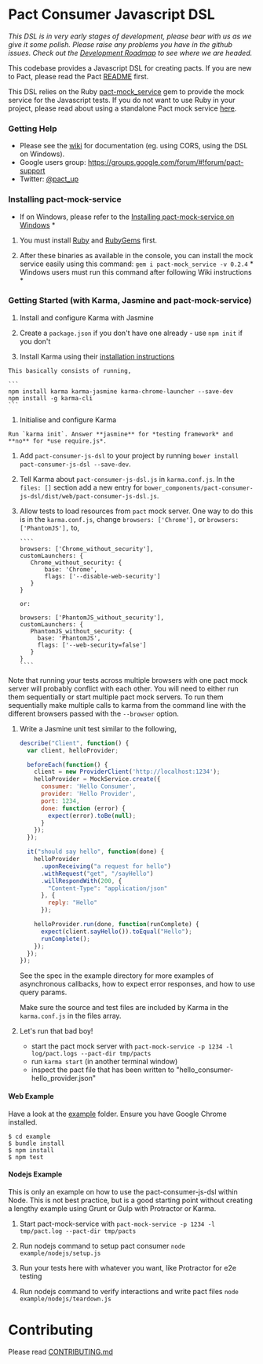 # Pact Consumer Javascript DSL

_This DSL is in very early stages of development, please bear with us as we give it some polish. Please raise any problems you have in the github issues. Check out the [Development Roadmap](/ROADMAP.md) to see where we are headed._

This codebase provides a Javascript DSL for creating pacts. If you are new to Pact, please read the Pact [README](pact-readme) first.

This DSL relies on the Ruby [pact-mock_service][pact-mock-service] gem to provide the mock service for the Javascript tests. If you do not want to use Ruby in your project, please read about using a standalone Pact mock service [here][pact-mock-service-without-ruby].

### Getting Help

* Please see the [wiki](https://github.com/DiUS/pact-consumer-js-dsl/wiki) for documentation (eg. using CORS, using the DSL on Windows).
* Google users group: https://groups.google.com/forum/#!forum/pact-support
* Twitter: [@pact_up](https://twitter.com/pact_up)

### Installing pact-mock-service

* If on Windows, please refer to the [Installing pact-mock-service on Windows](https://github.com/bethesque/pact-mock_service/wiki/Installing-the-pact-mock_service-gem-on-Windows) *

1. You must install [Ruby](https://www.ruby-lang.org/en/downloads/) and [RubyGems](https://rubygems.org/pages/download) first.

1. After these binaries as available in the console, you can install the mock service easily using this command: `gem i pact-mock_service -v 0.2.4` * Windows users must run this command after following Wiki instructions *

### Getting Started (with Karma, Jasmine and pact-mock-service)

1. Install and configure Karma with Jasmine

  1. Create a `package.json` if you don't have one already - use `npm init` if you don't

  1. Install Karma using their [installation instructions](http://karma-runner.github.io/0.12/intro/installation.html)

    This basically consists of running,
    
    ```
    npm install karma karma-jasmine karma-chrome-launcher --save-dev
    npm install -g karma-cli
    ```

  1. Initialise and configure Karma

    Run `karma init`. Answer **jasmine** for *testing framework* and **no** for *use require.js*.

  1. Add `pact-consumer-js-dsl` to your project by running `bower install pact-consumer-js-dsl --save-dev`.

  1. Tell Karma about `pact-consumer-js-dsl.js` in `karma.conf.js`. In the `files: []` section add a new entry for `bower_components/pact-consumer-js-dsl/dist/web/pact-consumer-js-dsl.js`.

  1. Allow tests to load resources from `pact` mock server. One way to do this is in the `karma.conf.js`, change `browsers: ['Chrome'],` or `browsers: ['PhantomJS'],` to,

         ````
         browsers: ['Chrome_without_security'],
         customLaunchers: {
            Chrome_without_security: {
                base: 'Chrome',
                flags: ['--disable-web-security']
            }
         }

         or:

         browsers: ['PhantomJS_without_security'],
         customLaunchers: {
            PhantomJS_without_security: {
              base: 'PhantomJS',
              flags: ['--web-security=false']
            }
         }
         ````

   Note that running your tests across multiple browsers with one pact mock server will probably conflict with each other. You will need to either run them sequentially or start multiple pact mock servers. To run them sequentially make multiple calls to karma from the command line with the different browsers passed with the `--browser` option.

1. Write a Jasmine unit test similar to the following,

    ```javascript
    describe("Client", function() {
      var client, helloProvider;

      beforeEach(function() {
        client = new ProviderClient('http://localhost:1234');
        helloProvider = MockService.create({
          consumer: 'Hello Consumer',
          provider: 'Hello Provider',
          port: 1234,
          done: function (error) {
            expect(error).toBe(null);
          }
        });
      });

      it("should say hello", function(done) {
        helloProvider
          .uponReceiving("a request for hello")
          .withRequest("get", "/sayHello")
          .willRespondWith(200, {
            "Content-Type": "application/json"
          }, {
            reply: "Hello"
          });

        helloProvider.run(done, function(runComplete) {
          expect(client.sayHello()).toEqual("Hello");
          runComplete();
        });
      });
    });
    ```

    See the spec in the example directory for more examples of asynchronous callbacks, how to expect error responses, and how to use query params.

    Make sure the source and test files are included by Karma in the `karma.conf.js` in the files array.

1. Let's run that bad boy!

   * start the pact mock server with `pact-mock-service -p 1234 -l log/pact.logs --pact-dir tmp/pacts`
   * run `karma start` (in another terminal window)
   * inspect the pact file that has been written to "hello_consumer-hello_provider.json"

#### Web Example

Have a look at the [example](/example/web) folder. Ensure you have Google Chrome installed.

    $ cd example
    $ bundle install
    $ npm install
    $ npm test

    
#### Nodejs Example

This is only an example on how to use the pact-consumer-js-dsl within Node.  This is not best practice, but is a good starting point without creating a lengthy example using Grunt or Gulp with Protractor or Karma.

1. Start pact-mock-service with `pact-mock-service -p 1234 -l tmp/pact.log --pact-dir tmp/pacts`

1. Run nodejs command to setup pact consumer `node example/nodejs/setup.js`

1. Run your tests here with whatever you want, like Protractor for e2e testing

1. Run nodejs command to verify interactions and write pact files `node example/nodejs/teardown.js`

# Contributing

Please read [CONTRIBUTING.md](/CONTRIBUTING.md)

[pact-readme]: https://github.com/realestate-com-au/pact
[releases]: https://github.com/DiUS/pact-consumer-js-dsl/releases
[pact-mock-service]: https://github.com/bethesque/pact-mock_service
[pact-mock-service-without-ruby]: https://github.com/DiUS/pact-consumer-js-dsl/wiki/Using-the-Pact-Mock-Service-without-Ruby
